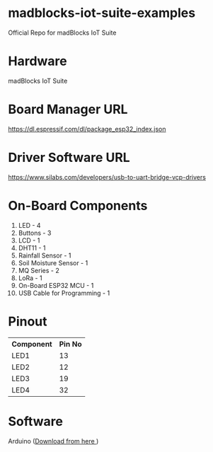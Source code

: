 # madblocks-iot-suite-examples
Official Repo for madBlocks IoT Suite 

# Hardware
madBlocks IoT Suite

# Board Manager URL
https://dl.espressif.com/dl/package_esp32_index.json

# Driver Software URL
https://www.silabs.com/developers/usb-to-uart-bridge-vcp-drivers

# On-Board Components
1. LED - 4
2. Buttons - 3
3. LCD - 1
4. DHT11 - 1
5. Rainfall Sensor - 1
6. Soil Moisture Sensor - 1
7. MQ Series - 2
8. LoRa - 1
9. On-Board ESP32 MCU - 1
10. USB Cable for Programming - 1

# Pinout

<table>
  <tr>
    <th> Component </th>
    <th> Pin No </th>
  </tr>
  <tr>
    <td>LED1</td>
    <td>13</td>
  </tr>
  <tr>
    <td>LED2</td>
    <td>12</td>
  </tr>
  <tr>
    <td>LED3</td>
    <td>19</td>
  </tr>
  <tr>
    <td>LED4</td>
    <td>32</td>
  </tr>
</table>

# Software
Arduino (<a href="https://www.arduino.cc/en/software">Download from here </a>)
